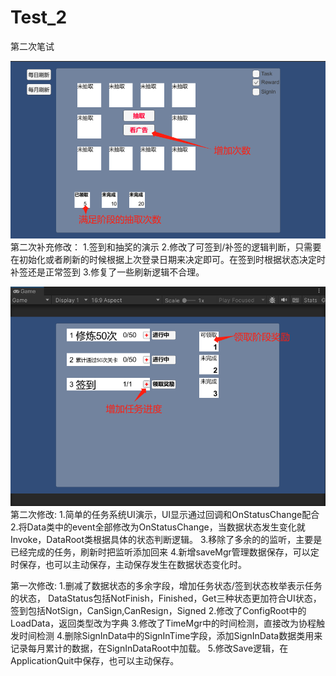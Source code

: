 # Test_2
第二次笔试

![image](https://github.com/liangguanyu111/Test_2/blob/master/18f9d735ed7019ab89a994aa8f9d215.png)
第二次补充修改：
1.签到和抽奖的演示
2.修改了可签到/补签的逻辑判断，只需要在初始化或者刷新的时候根据上次登录日期来决定即可。在签到时根据状态决定时补签还是正常签到
3.修复了一些刷新逻辑不合理。

![image](https://github.com/liangguanyu111/Test_2/blob/master/ff5f4c9e54539a4c084ab5c70cdeca0.png)
第二次修改:
1.简单的任务系统UI演示，UI显示通过回调和OnStatusChange配合
2.将Data类中的event全部修改为OnStatusChange，当数据状态发生变化就Invoke，DataRoot类根据具体的状态判断逻辑。
3.移除了多余的的监听，主要是已经完成的任务，刷新时把监听添加回来
4.新增saveMgr管理数据保存，可以定时保存，也可以主动保存，主动保存发生在数据状态变化时。

第一次修改: 1.删减了数据状态的多余字段，增加任务状态/签到状态枚举表示任务的状态， DataStatus包括NotFinish，Finished，Get三种状态更加符合UI状态，签到包括NotSign，CanSign,CanResign，Signed 2.修改了ConfigRoot中的LoadData，返回类型改为字典 3.修改了TimeMgr中的时间检测，直接改为协程触发时间检测 4.删除SignInData中的SignInTime字段，添加SignInData数据类用来记录每月累计的数据，在SignInDataRoot中加载。 5.修改Save逻辑，在ApplicationQuit中保存，也可以主动保存。
